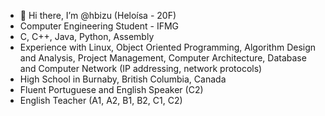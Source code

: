 - 👋 Hi there, I’m @hbizu (Heloísa - 20F)
- Computer Engineering Student - IFMG
- C, C++, Java, Python, Assembly
- Experience with Linux, Object Oriented Programming, Algorithm Design and Analysis, Project Management, Computer Architecture, Database and Computer Network (IP addressing, network protocols)
- High School in Burnaby, British Columbia, Canada
- Fluent Portuguese and English Speaker (C2)
- English Teacher (A1, A2, B1, B2, C1, C2)

<!---
hbizu/hbizu is a ✨ special ✨ repository because its `README.md` (this file) appears on your GitHub profile.
You can click the Preview link to take a look at your changes.
--->
